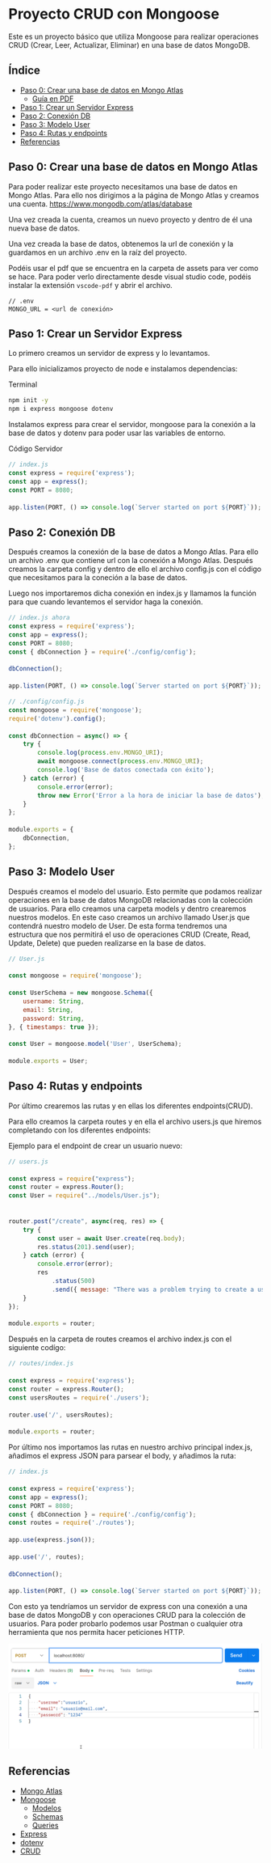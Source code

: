 # Proyecto CRUD con Mongoose

Este es un proyecto básico que utiliza Mongoose para realizar operaciones CRUD (Crear, Leer, Actualizar, Eliminar) en una base de datos MongoDB. 

## Índice

- [Paso 0: Crear una base de datos en Mongo Atlas](#paso-0-crear-una-base-de-datos-en-mongo-atlas)
    - [Guía en PDF](assets/MongoDBAtlas.pdf)
- [Paso 1: Crear un Servidor Express](#paso-1-crear-un-servidor-express)
- [Paso 2: Conexión DB](#paso-2-conexión-db)
- [Paso 3: Modelo User](#paso-3-modelo-user)
- [Paso 4: Rutas y endpoints](#paso-4-rutas-y-endpoints)
- [Referencias](#referencias)

## Paso 0: Crear una base de datos en Mongo Atlas

Para poder realizar este proyecto necesitamos una base de datos en Mongo Atlas. Para ello nos dirigimos a la página de Mongo Atlas y creamos una cuenta. 
 https://www.mongodb.com/atlas/database

Una vez creada la cuenta, creamos un nuevo proyecto y dentro de él una nueva base de datos.

Una vez creada la base de datos, obtenemos la url de conexión y la guardamos en un archivo .env en la raíz del proyecto.

Podéis usar el pdf que se encuentra en la carpeta de assets para ver como se hace. Para poder verlo directamente desde visual studio code, podéis instalar la extensión `vscode-pdf` y abrir el archivo.

```
// .env
MONGO_URL = <url de conexión>
```

## Paso 1: Crear un Servidor Express

Lo primero creamos un servidor de express y lo levantamos.

Para ello inicializamos proyecto de node e instalamos dependencias:

Terminal

```bash
npm init -y
npm i express mongoose dotenv

```
Instalamos express para crear el servidor, mongoose para la conexión a la base de datos y dotenv para poder usar las variables de entorno.


Código Servidor
```js
// index.js
const express = require('express');
const app = express();
const PORT = 8080;

app.listen(PORT, () => console.log(`Server started on port ${PORT}`));
```

## Paso 2: Conexión DB
Después creamos la conexión de la base de datos a Mongo Atlas.
Para ello un archivo .env que contiene url con la conexión a Mongo Atlas. Después creamos la carpeta config y dentro de ello el archivo config.js con el código que necesitamos para la coneción a la base de datos.

Luego nos importaremos dicha conexión en index.js y llamamos la función para que cuando levantemos el servidor haga la conexión.

```js
// index.js ahora
const express = require('express');
const app = express();
const PORT = 8080;
const { dbConnection } = require('./config/config');

dbConnection();

app.listen(PORT, () => console.log(`Server started on port ${PORT}`));
```
    
```js
// ./config/config.js
const mongoose = require('mongoose');
require('dotenv').config();

const dbConnection = async() => {
    try {
        console.log(process.env.MONGO_URI);
        await mongoose.connect(process.env.MONGO_URI);
        console.log('Base de datos conectada con éxito');
    } catch (error) {
        console.error(error);
        throw new Error('Error a la hora de iniciar la base de datos');
    }
};

module.exports = {
    dbConnection,
};
```



## Paso 3: Modelo User
Después creamos el modelo del usuario. Esto permite que podamos realizar operaciones en la base de datos MongoDB relacionadas con la colección de usuarios. Para ello creamos una carpeta models y dentro crearemos nuestros modelos.
En este caso creamos un archivo llamado User.js que contendrá nuestro modelo de User.
De esta forma tendremos una estructura que nos permitirá el uso de operaciones CRUD (Create, Read, Update, Delete) que pueden realizarse en la base de datos.

```js
// User.js

const mongoose = require('mongoose');

const UserSchema = new mongoose.Schema({
    username: String,
    email: String,
    password: String,
}, { timestamps: true });

const User = mongoose.model('User', UserSchema);

module.exports = User;
```

## Paso 4: Rutas y endpoints
Por último crearemos las rutas y en ellas los diferentes endpoints(CRUD).

Para ello creamos la carpeta routes y en ella el archivo users.js que hiremos completando con los diferentes endpoints:

Ejemplo para el endpoint de crear un usuario nuevo:

```js
// users.js

const express = require("express");
const router = express.Router();
const User = require("../models/User.js"); 


router.post("/create", async(req, res) => {
    try {
        const user = await User.create(req.body);
        res.status(201).send(user);
    } catch (error) {
        console.error(error);
        res
            .status(500)
            .send({ message: "There was a problem trying to create a user" });
    }
});

module.exports = router;
```
Después en la carpeta de routes creamos el archivo index.js con el siguiente codígo:

```js
// routes/index.js

const express = require('express');
const router = express.Router();
const usersRoutes = require('./users');

router.use('/', usersRoutes);

module.exports = router;
```
Por último nos importamos las rutas en nuestro archivo principal index.js, añadimos el express JSON para parsear el body, y añadimos la ruta:

```js
// index.js

const express = require('express');
const app = express();
const PORT = 8080;
const { dbConnection } = require('./config/config');
const routes = require('./routes');

app.use(express.json());

app.use('/', routes);

dbConnection();

app.listen(PORT, () => console.log(`Server started on port ${PORT}`));
```

Con esto ya tendríamos un servidor de express con una conexión a una base de datos MongoDB y con operaciones CRUD para la colección de usuarios. Para poder probarlo podemos usar Postman o cualquier otra herramienta que nos permita hacer peticiones HTTP.

![postman](assets/postman.png)

## Referencias
- [Mongo Atlas](https://www.mongodb.com/atlas/database)
- [Mongoose](https://mongoosejs.com/)
    - [Modelos](https://mongoosejs.com/docs/models.html)
    - [Schemas](https://mongoosejs.com/docs/guide.html)
    - [Queries](https://mongoosejs.com/docs/queries.html)
- [Express](https://expressjs.com/)
- [dotenv](https://www.npmjs.com/package/dotenv)
- [CRUD](https://en.wikipedia.org/wiki/Create,_read,_update_and_delete)
